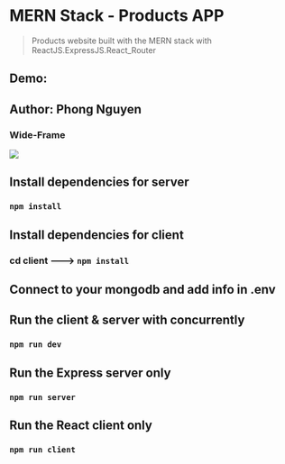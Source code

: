 # MERN Stack - Products APP

> Products website built with the MERN stack with ReactJS.ExpressJS.React_Router

## Demo:

## Author: Phong Nguyen

### Wide-Frame

<img src="public/css/img/wideframe.jpeg">

## Install dependencies for server

### `npm install`

## Install dependencies for client

### cd client ---> `npm install`

## Connect to your mongodb and add info in .env

##

## Run the client & server with concurrently

### `npm run dev`

## Run the Express server only

### `npm run server`

## Run the React client only

### `npm run client`
